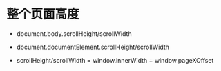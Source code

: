 # 整个页面高度

- document.body.scrollHeight/scrollWidth

- document.documentElement.scrollHeight/scrollWidth

- scrollHeight/scrollWidth = window.innerWidth + window.pageXOffset
